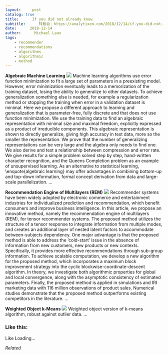 ```yaml
---
layout:     post
catalog: true
title:      If you did not already know
subtitle:      转载自：https://analytixon.com/2018/12/14/if-you-did-not-already-know-576/
date:      2018-12-14
author:      Michael Laux
tags:
    - recommender
    - recommendations
    - algorithms
    - algorithmic
    - method
---
```


**Algebraic Machine Learning** ![](https://aboutdataanalytics.files.wordpress.com/2015/01/google.png?w=529)
Machine learning algorithms use error function minimization to fit a large set of parameters in a preexisting model. However, error minimization eventually leads to a memorization of the training dataset, losing the ability to generalize to other datasets. To achieve generalization something else is needed, for example a regularization method or stopping the training when error in a validation dataset is minimal. Here we propose a different approach to learning and generalization that is parameter-free, fully discrete and that does not use function minimization. We use the training data to find an algebraic representation with minimal size and maximal freedom, explicitly expressed as a product of irreducible components. This algebraic representation is shown to directly generalize, giving high accuracy in test data, more so the smaller the representation. We prove that the number of generalizing representations can be very large and the algebra only needs to find one. We also derive and test a relationship between compression and error rate. We give results for a simple problem solved step by step, hand-written character recognition, and the Queens Completion problem as an example of unsupervised learning. As an alternative to statistical learning, \enquote{algebraic learning} may offer advantages in combining bottom-up and top-down information, formal concept derivation from data and large-scale parallelization. … 

**Recommendation Engine of Multilayers (REM)** ![](https://aboutdataanalytics.files.wordpress.com/2015/01/google.png?w=529)
Recommender systems have been widely adopted by electronic commerce and entertainment industries for individualized prediction and recommendation, which benefit consumers and improve business intelligence. In this article, we propose an innovative method, namely the recommendation engine of multilayers (REM), for tensor recommender systems. The proposed method utilizes the structure of a tensor response to integrate information from multiple modes, and creates an additional layer of nested latent factors to accommodate between-subjects dependency. One major advantage is that the proposed method is able to address the ‘cold-start’ issue in the absence of information from new customers, new products or new contexts. Specifically, it provides more effective recommendations through sub-group information. To achieve scalable computation, we develop a new algorithm for the proposed method, which incorporates a maximum block improvement strategy into the cyclic blockwise-coordinate-descent algorithm. In theory, we investigate both algorithmic properties for global and local convergence, along with the asymptotic consistency of estimated parameters. Finally, the proposed method is applied in simulations and IRI marketing data with 116 million observations of product sales. Numerical studies demonstrate that the proposed method outperforms existing competitors in the literature. … 

**Weighted Object k-Means** ![](https://aboutdataanalytics.files.wordpress.com/2015/01/google.png?w=529)
Weighted object version of k-means algorithm, robust against outlier data. … 





### Like this:

Like Loading...


*Related*

